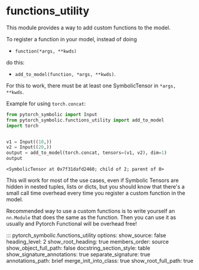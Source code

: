 # functions_utility

This module provides a way to add custom functions to the model.

To register a function in your model, instead of doing 
- ``function(*args, **kwds)``

do this:
- ``add_to_model(function, *args, **kwds)``.

For this to work, there must be at least one SymbolicTensor in ``*args, **kwds``.

Example for using ``torch.concat``:

```python
from pytorch_symbolic import Input
from pytorch_symbolic.functions_utility import add_to_model
import torch


v1 = Input((10,))
v2 = Input((20,))
output = add_to_model(torch.concat, tensors=(v1, v2), dim=1)
output
```

```
<SymbolicTensor at 0x7f31dafd2460; child of 2; parent of 0>
```

This will work for most of the use cases, even if Symbolic Tensors 
are hidden in nested tuples, lists or dicts, but you should know that there's
a small call time overhead every time you register a custom function in the model.

Recommended way to use a custom functions is to write yourself an ``nn.Module`` that does
the same as the function. Then you can use it as usually and Pytorch Functional will be overhead free!

::: pytorch_symbolic.functions_utility
    options:
        show_source: false
        heading_level: 2
        show_root_heading: true
        members_order: source
        show_object_full_path: false
        docstring_section_style: table
        show_signature_annotations: true
        separate_signature: true
        annotations_path: brief
        merge_init_into_class: true
        show_root_full_path: true
